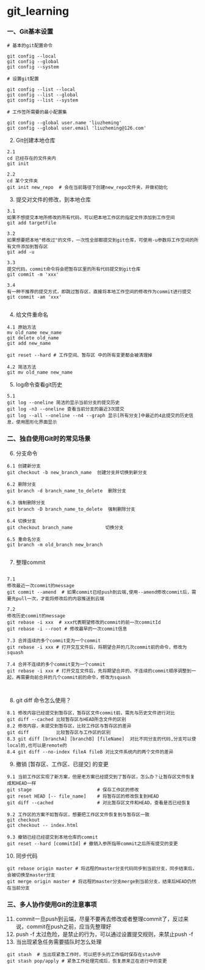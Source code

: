 # git_learning


### 一、Git基本设置
```
# 基本的git配置命令

git config --local
git config --global
git config --system

# 设置git配置

git config --list --local
git config --list --global
git config --list --system

# 工作签所需要的最小配置集

git config --global user.name 'liuzheming'
git config --global user.email 'liuzheming@126.com'

```

2. Git创建本地仓库
```
2.1
cd 已经存在的文件夹内
git init

2.2
cd 某个文件夹
git init new_repo  # 会在当前路径下创建new_repo文件夹，并做初始化

```



3. 提交对文件的修改，到本地仓库
```
3.1 
如果不想提交本地所修改的所有代码，可以把本地工作区的指定文件添加到工作空间
git add targetFile

3.2 
如果想要把本地"修改过"的文件，一次性全部都提交到git仓库，可使用-u参数将工作空间的所有文件添加到暂存区
git add -u

3.3
提交代码，commit命令将会把暂存区里的所有代码提交到git仓库
git commit -m 'xxx'

3.4
有一种不推荐的提交方式，即跳过暂存区，直接将本地工作空间的修改作为commit进行提交
git commit -am 'xxx'


```

4. 给文件重命名
```
4.1 原始方法
mv old_name new_name
git delete old_name
git add new_name

git reset --hard # 工作空间、暂存区 中的所有变更都会被清理掉

4.2 简洁方法
git mv old_name new_name

```


5. log命令查看git历史
```
5.1
git log --oneline 简洁的显示当前分支的提交历史
git log -n3 --oneline 查看当前分支的最近3次提交
git log --all --oneline --n4 --graph 显示[所有分支]中最近的4此提交的历史信息，使用图形化界面显示
```

### 二、独自使用Git时的常见场景

6. 分支命令
```
6.1 创建新分支
git checkout -b new_branch_name  创建分支并切换到新分支

6.2 删除分支
git branch -d branch_name_to_delete  删除分支

6.3 强制删除分支
git branch -D branch_name_to_delete  强制删除分支

6.4 切换分支
git checkout branch_name            切换分支

6.5 重命名分支
git branch -m old_branch new_branch 


```

7. 整理commit
```

7.1
修改最近一次commit的message
git commit --amend  # 如果commit已经push到云端,使用--amend修改commit后，需要先pull一次，才能将修改后的内容推送到云端

7.2
修改历史commit的message
git rebase -i xxx  # xxx代表期望修改的commit的前一次commitId
git rebase -i --root # 修改最早的一次commit信息

7.3 合并连续的多个commit变为一个commit
git rebase -i xxx # 打开交互文件后，将期望合并的几次commit前的命令，修改为squash

7.4 合并不连续的多个commit变为一个commit
git rebase -i xxx # 打开交互文件后，先将期望合并的，不连续的commit顺序调整到一起，再需要向前合并的几个commit前的命令，修改为squash



```

8. git diff 命令怎么使用？
```
8.1 修改内容已经提交到暂存区，暂存区文件commit前，需先与历史文件进行对比
git diff --cached 比较暂存区与HEAD所含文件的区别
8.2 修改内容，未提交到暂存区，比较工作区与暂存区的差异
git diff          比较暂存区与工作区的区别
8.3 git diff [branchA] [branchB] [fileName]  对比不同分支的代码,分支可以使local的,也可以是remote的
8.4 git diff --no-index fileA fileB 对比文件系统内的两个文件的差异

```

9. 撤销 [暂存区、工作区、已提交] 的变更

```
9.1 当前工作区实现了新方案，但是老方案已经提交到了暂存区，怎么办？让暂存区文件恢复成和HEAD一样
git stage                        # 保存工作区的修改
git reset HEAD [-- file_name]    # 将暂存区的修改恢复到HEAD
git diff --cached                # 对比暂存区文件和HEAD，查看是否已经恢复

9.2 工作区的方案不如暂存区，想要把工作区文件恢复到与暂存区一致
git checkout 
git checkout -- index.html

9.3 撤销已经已经提交到本地仓库的commit
git reset --hard [commitId] # 撤销入参所指带commit之后所有提交的变更

```


10. 同步代码

```
git rebase origin master # 将远程的master分支代码同步到当前分支，同步结束后，会被切换至master分支
git merge origin master # 将远程的master分支merge到当前分支，结束后HEAD仍然在当前分支

```


### 三、多人协作使用Git的注意事项

11. commit一旦push到云端，尽量不要再去修改或者整理commit了，反过来说，commit在push之前，应当先整理好
12. push -f 太过危险，是禁止的行为，可以通过设置提交规则，来禁止push -f
13. 当出现紧急任务需要插队时怎么处理
```
git stash  # 当出现紧急工作时，可以把手头的工作临时保存在stash中
git stash pop/apply # 紧急工作处理完成后，恢复原来正在进行中的变更
